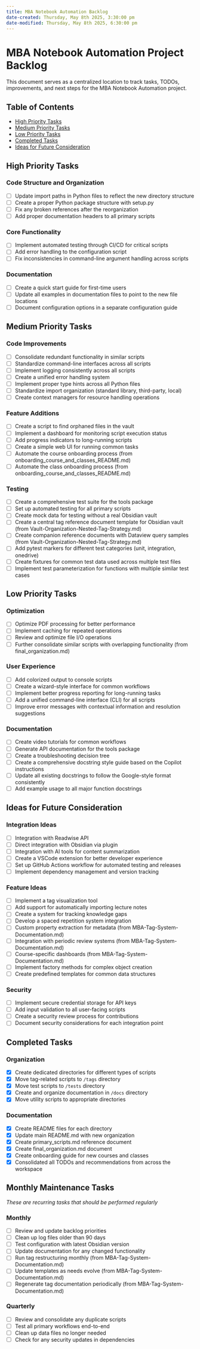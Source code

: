 ```yaml
---
title: MBA Notebook Automation Backlog
date-created: Thursday, May 8th 2025, 3:30:00 pm
date-modified: Thursday, May 8th 2025, 6:30:00 pm
---
```


# MBA Notebook Automation Project Backlog

This document serves as a centralized location to track tasks, TODOs, improvements, and next steps for the MBA Notebook Automation project.

## Table of Contents
- [High Priority Tasks](#high-priority-tasks)
- [Medium Priority Tasks](#medium-priority-tasks)
- [Low Priority Tasks](#low-priority-tasks)
- [Completed Tasks](#completed-tasks)
- [Ideas for Future Consideration](#ideas-for-future-consideration)

## High Priority Tasks

### Code Structure and Organization
- [ ] Update import paths in Python files to reflect the new directory structure
- [ ] Create a proper Python package structure with setup.py
- [ ] Fix any broken references after the reorganization
- [ ] Add proper documentation headers to all primary scripts

### Core Functionality
- [ ] Implement automated testing through CI/CD for critical scripts
- [ ] Add error handling to the configuration script
- [ ] Fix inconsistencies in command-line argument handling across scripts

### Documentation
- [ ] Create a quick start guide for first-time users
- [ ] Update all examples in documentation files to point to the new file locations
- [ ] Document configuration options in a separate configuration guide

## Medium Priority Tasks

### Code Improvements
- [ ] Consolidate redundant functionality in similar scripts
- [ ] Standardize command-line interfaces across all scripts
- [ ] Implement logging consistently across all scripts
- [ ] Create a unified error handling system
- [ ] Implement proper type hints across all Python files
- [ ] Standardize import organization (standard library, third-party, local)
- [ ] Create context managers for resource handling operations

### Feature Additions
- [ ] Create a script to find orphaned files in the vault
- [ ] Implement a dashboard for monitoring script execution status
- [ ] Add progress indicators to long-running scripts
- [ ] Create a simple web UI for running common tasks
- [ ] Automate the course onboarding process (from onboarding_course_and_classes_README.md)
- [ ] Automate the class onboarding process (from onboarding_course_and_classes_README.md)

### Testing
- [ ] Create a comprehensive test suite for the tools package
- [ ] Set up automated testing for all primary scripts
- [ ] Create mock data for testing without a real Obsidian vault
- [ ] Create a central tag reference document template for Obsidian vault (from Vault-Organization-Nested-Tag-Strategy.md)
- [ ] Create companion reference documents with Dataview query samples (from Vault-Organization-Nested-Tag-Strategy.md)
- [ ] Add pytest markers for different test categories (unit, integration, onedrive)
- [ ] Create fixtures for common test data used across multiple test files
- [ ] Implement test parameterization for functions with multiple similar test cases

## Low Priority Tasks

### Optimization
- [ ] Optimize PDF processing for better performance
- [ ] Implement caching for repeated operations
- [ ] Review and optimize file I/O operations
- [ ] Further consolidate similar scripts with overlapping functionality (from final_organization.md)

### User Experience
- [ ] Add colorized output to console scripts
- [ ] Create a wizard-style interface for common workflows
- [ ] Implement better progress reporting for long-running tasks
- [ ] Add a unified command-line interface (CLI) for all scripts
- [ ] Improve error messages with contextual information and resolution suggestions

### Documentation
- [ ] Create video tutorials for common workflows
- [ ] Generate API documentation for the tools package
- [ ] Create a troubleshooting decision tree
- [ ] Create a comprehensive docstring style guide based on the Copilot instructions
- [ ] Update all existing docstrings to follow the Google-style format consistently
- [ ] Add example usage to all major function docstrings

## Ideas for Future Consideration

### Integration Ideas
- [ ] Integration with Readwise API
- [ ] Direct integration with Obsidian via plugin
- [ ] Integration with AI tools for content summarization
- [ ] Create a VSCode extension for better developer experience
- [ ] Set up GitHub Actions workflow for automated testing and releases
- [ ] Implement dependency management and version tracking

### Feature Ideas
- [ ] Implement a tag visualization tool
- [ ] Add support for automatically importing lecture notes
- [ ] Create a system for tracking knowledge gaps
- [ ] Develop a spaced repetition system integration
- [ ] Custom property extraction for metadata (from MBA-Tag-System-Documentation.md)
- [ ] Integration with periodic review systems (from MBA-Tag-System-Documentation.md)
- [ ] Course-specific dashboards (from MBA-Tag-System-Documentation.md)
- [ ] Implement factory methods for complex object creation
- [ ] Create predefined templates for common data structures

### Security
- [ ] Implement secure credential storage for API keys
- [ ] Add input validation to all user-facing scripts
- [ ] Create a security review process for contributions
- [ ] Document security considerations for each integration point

## Completed Tasks

### Organization
- [x] Create dedicated directories for different types of scripts
- [x] Move tag-related scripts to `/tags` directory
- [x] Move test scripts to `/tests` directory
- [x] Create and organize documentation in `/docs` directory
- [x] Move utility scripts to appropriate directories

### Documentation
- [x] Create README files for each directory
- [x] Update main README.md with new organization
- [x] Create primary_scripts.md reference document
- [x] Create final_organization.md document
- [x] Create onboarding guide for new courses and classes
- [x] Consolidated all TODOs and recommendations from across the workspace

## Monthly Maintenance Tasks
*These are recurring tasks that should be performed regularly*

### Monthly
- [ ] Review and update backlog priorities
- [ ] Clean up log files older than 90 days
- [ ] Test configuration with latest Obsidian version
- [ ] Update documentation for any changed functionality
- [ ] Run tag restructuring monthly (from MBA-Tag-System-Documentation.md)
- [ ] Update templates as needs evolve (from MBA-Tag-System-Documentation.md)
- [ ] Regenerate tag documentation periodically (from MBA-Tag-System-Documentation.md)

### Quarterly
- [ ] Review and consolidate any duplicate scripts
- [ ] Test all primary workflows end-to-end
- [ ] Clean up data files no longer needed
- [ ] Check for any security updates in dependencies
